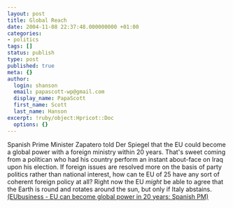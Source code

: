 ```yaml
---
layout: post
title: Global Reach
date: 2004-11-08 22:37:48.000000000 +01:00
categories:
- politics
tags: []
status: publish
type: post
published: true
meta: {}
author:
  login: shanson
  email: papascott-wp@gmail.com
  display_name: PapaScott
  first_name: Scott
  last_name: Hanson
excerpt: !ruby/object:Hpricot::Doc
  options: {}
---
```

<p>Spanish Prime Minister Zapatero told Der Spiegel that the EU could become a global power with a foreign ministry within 20 years. That's sweet coming from a politican who had his country perform an instant about-face on Iraq upon his election. If foreign issues are resolved more on the basis of party politics rather than national interest, how can te EU of 25 have any sort of coherent foreign policy at all? Right now the EU <em>might</em> be able to agree that the Earth is round and rotates around the sun, but only if Italy abstains. <a href="http://www.eubusiness.com/afp/041106120808.wl2psr92" title="EUbusiness - EU can become global power in 20 years: Spanish PM">(EUbusiness - EU can become global power in 20 years: Spanish PM)</a></p>
